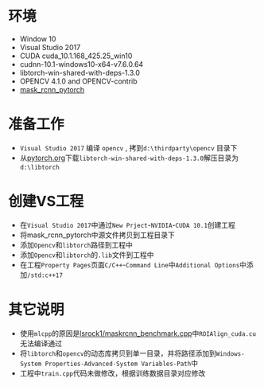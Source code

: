 # 环境
  - Window 10
  - Visual Studio 2017
  - CUDA cuda_10.1.168_425.25_win10 
  - cudnn-10.1-windows10-x64-v7.6.0.64
  - libtorch-win-shared-with-deps-1.3.0
  - OPENCV 4.1.0 and OPENCV-contrib
  - [mask_rcnn_pytorch](https://github.com/Kolkir/mlcpp)
  
# 准备工作
- `Visual Studio 2017` 编译 `opencv` , 拷到`d:\thirdparty\opencv` 目录下
- 从[pytorch.org](https://pytorch.org/)下载`libtorch-win-shared-with-deps-1.3.0`解压目录为`d:\libtorch`

# 创建VS工程

- 在`Visual Studio 2017`中通过`New Prject`-`NVIDIA`-`CUDA 10.1`创建工程
- 将mask_rcnn_pytorch中源文件拷贝到工程目录下
- 添加`Opencv`和`libtorch`路径到工程中
- 添加`Opencv`和`libtorch`的`.lib`文件到工程中
- 在工程`Property Pages`页面`C/C++`-`Command Line`中`Additional Options`中添加`/std:c++17`

# 其它说明
- 使用`mlcpp`的原因是[lsrock1/maskrcnn_benchmark.cpp](https://github.com/lsrock1/maskrcnn_benchmark.cpp)中`ROIAlign_cuda.cu`无法编译通过
- 将`libtorch`和`opencv`的动态库拷贝到单一目录，并将路径添加到`Windows-System Properties-Advanced-System Variables-Path`中
- 工程中`train.cpp`代码未做修改，根据训练数据目录对应修改


